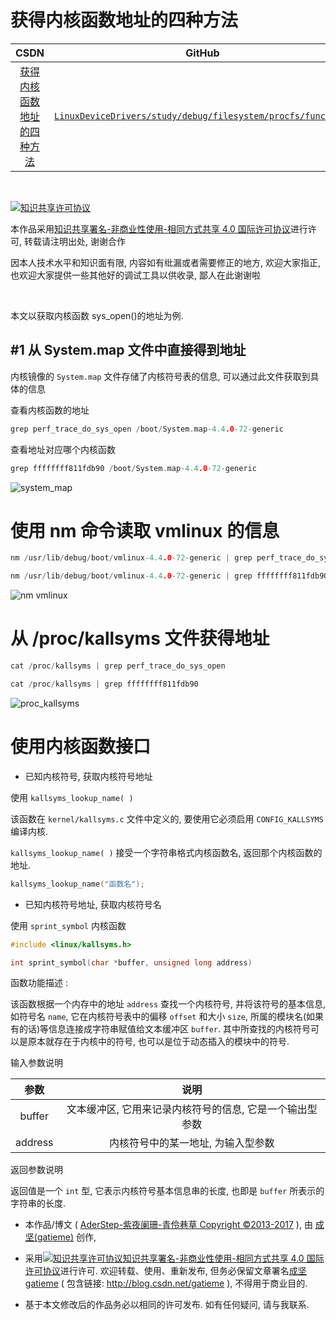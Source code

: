 获得内核函数地址的四种方法
=======

| CSDN | GitHub |
|:----:|:------:|
| [获得内核函数地址的四种方法](http://blog.csdn.net/gatieme) | [`LinuxDeviceDrivers/study/debug/filesystem/procfs/func_addr`](https://github.com/gatieme/LDD-LinuxDeviceDrivers/tree/master/study/debug/filesystem/procfs/func_addr) |

<br>

<a rel="license" href="http://creativecommons.org/licenses/by-nc-sa/4.0/"><img alt="知识共享许可协议" style="border-width:0" src="https://i.creativecommons.org/l/by-nc-sa/4.0/88x31.png" /></a>

本作品采用<a rel="license" href="http://creativecommons.org/licenses/by-nc-sa/4.0/">知识共享署名-非商业性使用-相同方式共享 4.0 国际许可协议</a>进行许可, 转载请注明出处, 谢谢合作

因本人技术水平和知识面有限, 内容如有纰漏或者需要修正的地方, 欢迎大家指正, 也欢迎大家提供一些其他好的调试工具以供收录, 鄙人在此谢谢啦

<br>

本文以获取内核函数 sys_open()的地址为例. 


#1	从 System.map 文件中直接得到地址
-------

内核镜像的 `System.map` 文件存储了内核符号表的信息, 可以通过此文件获取到具体的信息

查看内核函数的地址

```cpp
grep perf_trace_do_sys_open /boot/System.map-4.4.0-72-generic
```

查看地址对应哪个内核函数

```cpp
grep ffffffff811fdb90 /boot/System.map-4.4.0-72-generic
```

![system_map](system_map.png)

# 使用 nm 命令读取 vmlinux 的信息

```cpp
nm /usr/lib/debug/boot/vmlinux-4.4.0-72-generic | grep perf_trace_do_sys_open

nm /usr/lib/debug/boot/vmlinux-4.4.0-72-generic | grep ffffffff811fdb90
```

![nm vmlinux](vmlinux.png)



# 从 /proc/kallsyms 文件获得地址

```cpp
cat /proc/kallsyms | grep perf_trace_do_sys_open

cat /proc/kallsyms | grep ffffffff811fdb90
```

![proc_kallsyms](proc_kallsyms.png )

# 使用内核函数接口

*	已知内核符号, 获取内核符号地址

使用 `kallsyms_lookup_name( )`

该函数在 `kernel/kallsyms.c` 文件中定义的, 要使用它必须启用 `CONFIG_KALLSYMS` 编译内核.

`kallsyms_lookup_name( )` 接受一个字符串格式内核函数名, 返回那个内核函数的地址.


```cpp
kallsyms_lookup_name("函数名");
```

*	已知内核符号地址, 获取内核符号名

使用 `sprint_symbol` 内核函数

```cpp
#include <linux/kallsyms.h>

int sprint_symbol(char *buffer, unsigned long address)
```

函数功能描述 :

该函数根据一个内存中的地址 `address` 查找一个内核符号, 并将该符号的基本信息, 如符号名 `name`, 它在内核符号表中的偏移 `offset` 和大小 `size`, 所属的模块名(如果有的话)等信息连接成字符串赋值给文本缓冲区 `buffer`. 其中所查找的内核符号可以是原本就存在于内核中的符号, 也可以是位于动态插入的模块中的符号.

输入参数说明


| 参数 | 说明 |
|:---:|:----:|
| buffer | 文本缓冲区,  它用来记录内核符号的信息,  它是一个输出型参数 |
| address | 内核符号中的某一地址,  为输入型参数 |


返回参数说明

返回值是一个 `int` 型,  它表示内核符号基本信息串的长度,  也即是 `buffer` 所表示的字符串的长度.





*	本作品/博文 ( [AderStep-紫夜阑珊-青伶巷草 Copyright ©2013-2017](http://blog.csdn.net/gatieme) ), 由 [成坚(gatieme)](http://blog.csdn.net/gatieme) 创作, 

*	采用<a rel="license" href="http://creativecommons.org/licenses/by-nc-sa/4.0/"><img alt="知识共享许可协议" style="border-width:0" src="https://i.creativecommons.org/l/by-nc-sa/4.0/88x31.png" /></a><a rel="license" href="http://creativecommons.org/licenses/by-nc-sa/4.0/">知识共享署名-非商业性使用-相同方式共享 4.0 国际许可协议</a>进行许可. 欢迎转载、使用、重新发布, 但务必保留文章署名[成坚gatieme](http://blog.csdn.net/gatieme) ( 包含链接: http://blog.csdn.net/gatieme ), 不得用于商业目的.

*	基于本文修改后的作品务必以相同的许可发布. 如有任何疑问, 请与我联系.

